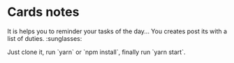 # Cards notes



<p>It is helps you to reminder your tasks of the day... You creates post its with a list of duties. :sunglasses:</p>

<p>Just clone it, run `yarn` or `npm install`, finally run `yarn start`.</p>



